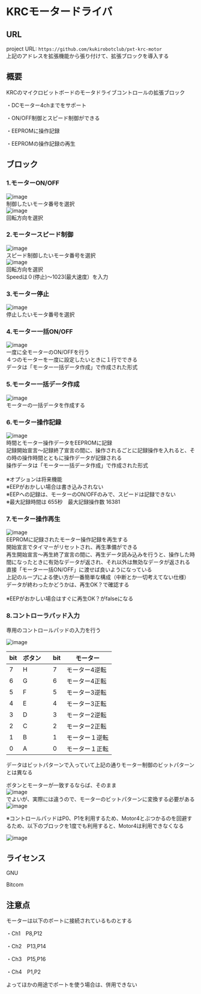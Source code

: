 # KRCモータードライバ


## URL
project URL:  ```https://github.com/kukirobotclub/pxt-krc-motor```<BR>
上記のアドレスを拡張機能から張り付けて、拡張ブロックを導入する

## 概要
KRCのマイクロビットボードのモータドライブコントロールの拡張ブロック

・DCモーター4chまでをサポート

・ON/OFF制御とスピード制御ができる

・EEPROMに操作記録

・EEPROMの操作記録の再生



## ブロック
### 1.モーターON/OFF
![image](KRCmotorOn01.png)<BR>
制御したいモータ番号を選択<BR>
![image](KRCmotorOn02.png)<BR>
回転方向を選択<BR>

### 2.モータースピード制御
![image](KRCmotorSpeed01.png)<BR>
スピード制御したいモータ番号を選択<BR>
![image](KRCmotorSpeed02.png)<BR>
回転方向を選択<BR>
Speedは０(停止)～1023(最大速度）を入力<BR>

### 3.モーター停止
![image](KRCmotorStop.png)<BR>
停止したいモータ番号を選択<BR>

### 4.モーター一括ON/OFF
![image](KRCmotorWhole.png)<BR>
一度に全モーターのON/OFFを行う<BR>
４つのモーターを一度に設定したいときに１行でできる<BR>
データは「モーター一括データ作成」で作成された形式<BR>

### 5.モーター一括データ作成
![image](KRCMakeMotorData.png)<BR>
モーターの一括データを作成する<BR>

### 6.モーター操作記録
![image](KRCrecord.png)<BR>
時間とモーター操作データをEEPROMに記録<BR>
記録開始宣言～記録終了宣言の間に、操作されるごとに記録操作を入れると、その時の操作時間とともに操作データが記録される<BR>
操作データは「モーター一括データ作成」で作成された形式<BR><BR>
※オプションは将来機能<BR>
※EEPがおかしい場合は書き込みされない<BR>
※EEPへの記録は、モーターのON/OFFのみで、スピードは記録できない<BR>
※最大記録時間は 655秒　最大記録操作数 16381<BR>

### 7.モーター操作再生
![image](KRCplay.png)<BR>
EEPROMに記録されたモーター操作記録を再生する<BR>
開始宣言でタイマーがリセットされ、再生準備ができる<BR>
再生開始宣言～再生終了宣言の間に、再生データ読み込みを行うと、操作した時間になったときに有効なデータが返され、それ以外は無効なデータが返される<BR>
直接「モーター一括ON/OFF」に渡せば良いようになっている<BR>
上記のループによる使い方が一番簡単な構成（中断とか一切考えてない仕様）<BR>
データが終わったかどうかは、再生OK？で確認する<BR><BR>
※EEPがおかしい場合はすぐに再生OK？がfalseになる<BR>

### 8.コントローラパッド入力
専用のコントロールパッドの入力を行う<BR>

![image](KRCcontroller0.jpg)<BR>

| bit  | ボタン |      | bit  | モーター |
| ---- | ------ | ---- | ---- | -------- |
| 7    |    H    |      | 7    | モーター4逆転 |
| 6    |    G   |      | 6    | モーター4正転 |
| 5    |    F   |      | 5    | モーター3逆転 |
| 4    |    E   |      | 4    | モーター3正転 |
| 3    |    D    |      | 3    | モーター2逆転 |
| 2    |    C    |      | 2    | モーター2正転 |
| 1    |    B    |      | 1    |   モーター１逆転       |
| 0    |    A    |      | 0    |   モーター１正転      |

データはビットパターンで入っていて上記の通りモーター制御のビットパターンとは異なる<BR>

ボタンとモーターが一致するならば、そのまま<BR>
![image](KRCcontroller.png)<BR>
でよいが、実際には違うので、モーターのビットパターンに変換する必要がある<BR>
![image](KRCcontroller2.png)<BR>

※コントロールパッドはP0、P1を利用するため、Motor4とぶつかるのを回避するため、以下のブロックを1度でも利用すると、Motor4は利用できなくなる

![image](KRCcontroller3.png)<BR>

## ライセンス

GNU

Bitcom

## 注意点

モーターは以下のポートに接続されているものとする<BR>

・Ch1　P8,P12

・Ch2　P13,P14

・Ch3　P15,P16

・Ch4　P1,P2

よってほかの用途でポートを使う場合は、併用できない<BR>